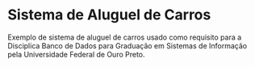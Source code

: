 # Sistema de Aluguel de Carros

Exemplo de sistema de aluguel de carros usado como requisito para a Disciplica Banco de Dados para Graduação em Sistemas de Informação pela Universidade Federal de Ouro Preto. 



